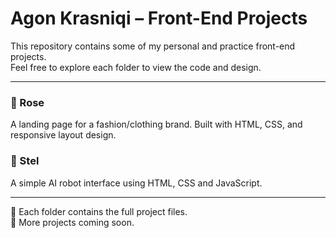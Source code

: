 # Agon Krasniqi – Front-End Projects

This repository contains some of my personal and practice front-end projects.  
Feel free to explore each folder to view the code and design.

---

### 🌹 Rose
A landing page for a fashion/clothing brand. Built with HTML, CSS, and responsive layout design.

### 🤖 Stel
A simple AI robot interface using HTML, CSS and JavaScript.

---

📂 Each folder contains the full project files.  
🧠 More projects coming soon.
